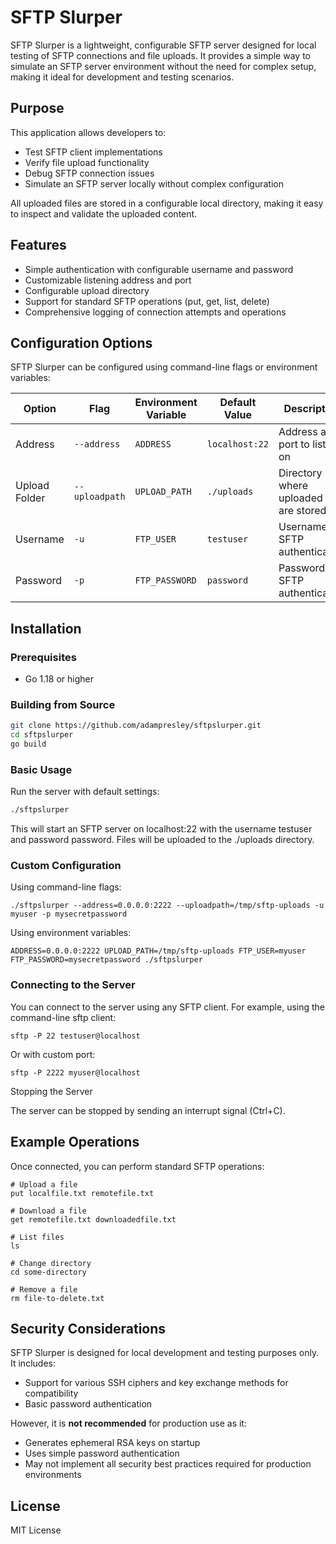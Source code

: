 # SFTP Slurper

SFTP Slurper is a lightweight, configurable SFTP server designed for local testing of SFTP connections and file uploads. It provides a simple way to simulate an SFTP server environment without the need for complex setup, making it ideal for development and testing scenarios.

## Purpose

This application allows developers to:
- Test SFTP client implementations
- Verify file upload functionality
- Debug SFTP connection issues
- Simulate an SFTP server locally without complex configuration

All uploaded files are stored in a configurable local directory, making it easy to inspect and validate the uploaded content.

## Features

- Simple authentication with configurable username and password
- Customizable listening address and port
- Configurable upload directory
- Support for standard SFTP operations (put, get, list, delete)
- Comprehensive logging of connection attempts and operations

## Configuration Options

SFTP Slurper can be configured using command-line flags or environment variables:

| Option | Flag | Environment Variable | Default Value | Description |
|--------|------|----------------------|---------------|-------------|
| Address | `--address` | `ADDRESS` | `localhost:22` | Address and port to listen on |
| Upload Folder | `--uploadpath` | `UPLOAD_PATH` | `./uploads` | Directory where uploaded files are stored |
| Username | `-u` | `FTP_USER` | `testuser` | Username for SFTP authentication |
| Password | `-p` | `FTP_PASSWORD` | `password` | Password for SFTP authentication |

## Installation

### Prerequisites

- Go 1.18 or higher

### Building from Source

```bash
git clone https://github.com/adampresley/sftpslurper.git
cd sftpslurper
go build
```

### Basic Usage

Run the server with default settings:

```bash
./sftpslurper
```

This will start an SFTP server on localhost:22 with the username testuser and password password. Files will be uploaded to the ./uploads directory.

### Custom Configuration

Using command-line flags:

`./sftpslurper --address=0.0.0.0:2222 --uploadpath=/tmp/sftp-uploads -u myuser -p mysecretpassword`

Using environment variables:

`ADDRESS=0.0.0.0:2222 UPLOAD_PATH=/tmp/sftp-uploads FTP_USER=myuser FTP_PASSWORD=mysecretpassword ./sftpslurper`

### Connecting to the Server

You can connect to the server using any SFTP client. For example, using the command-line sftp client:

`sftp -P 22 testuser@localhost`

Or with custom port:

`sftp -P 2222 myuser@localhost`

Stopping the Server

The server can be stopped by sending an interrupt signal (Ctrl+C).

## Example Operations

Once connected, you can perform standard SFTP operations:

```
# Upload a file
put localfile.txt remotefile.txt

# Download a file
get remotefile.txt downloadedfile.txt

# List files
ls

# Change directory
cd some-directory

# Remove a file
rm file-to-delete.txt
```

## Security Considerations

SFTP Slurper is designed for local development and testing purposes only. It includes:

- Support for various SSH ciphers and key exchange methods for compatibility
- Basic password authentication

However, it is **not recommended** for production use as it:

- Generates ephemeral RSA keys on startup
- Uses simple password authentication
- May not implement all security best practices required for production environments

## License

MIT License
